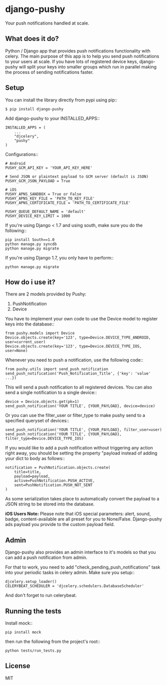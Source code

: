 django-pushy
============
Your push notifications handled at scale.

What does it do?
----------------
Python / Django app that provides push notifications functionality with celery. The main purpose of this app is to help you send push notifications to your users at scale. If you have lots of registered device keys, django-pushy will split your keys into smaller groups which run in parallel making the process of sending notifications faster.

Setup
-----
You can install the library directly from pypi using pip::

    $ pip install django-pushy


Add django-pushy to your INSTALLED_APPS::

    INSTALLED_APPS = (
        ...
        "djcelery",
        "pushy"
    )

Configurations::

    # Android
    PUSHY_GCM_API_KEY = 'YOUR_API_KEY_HERE'

    # Send JSON or plaintext payload to GCM server (default is JSON)
    PUSHY_GCM_JSON_PAYLOAD = True

    # iOS
    PUSHY_APNS_SANDBOX = True or False
    PUSHY_APNS_KEY_FILE = 'PATH_TO_KEY_FILE'
    PUSHY_APNS_CERTIFICATE_FILE = 'PATH_TO_CERTIFICATE_FILE'

    PUSHY_QUEUE_DEFAULT_NAME = 'default'
    PUSHY_DEVICE_KEY_LIMIT = 1000


If you're using Django < 1.7 and using south, make sure you do the following::

    pip install South==1.0
    python manage.py syncdb
    python manage.py migrate

If you're using Django 1.7, you only have to perform::

    python manage.py migrate

How do i use it?
----------------

There are 2 models provided by Pushy:
1) PushNotification
2) Device

You have to implement your own code to use the Device model to register keys into the database::

    from pushy.models import Device
    Device.objects.create(key='123', type=Device.DEVICE_TYPE_ANDROID, user=current_user)
    Device.objects.create(key='123', type=Device.DEVICE_TYPE_IOS, user=None)


Whenever you need to push a notification, use the following code::

    from pushy.utils import send_push_notification
    send_push_notification('Push_Notification_Title', {'key': 'value' ...})

This will send a push notification to all registered devices.
You can also send a single notification to a single device::

    device = Device.objects.get(pk=1)
    send_push_notification('YOUR TITLE', {YOUR_PAYLOAD}, device=device)


Or you can use the filter_user or filter_type to make pushy send to a specified queryset of devices::

    send_push_notification('YOUR TITLE', {YOUR_PAYLOAD}, filter_user=user)
    send_push_notification('YOUR TITLE', {YOUR_PAYLOAD}, filter_type=Device.DEVICE_TYPE_IOS)

If you would like to add a push notification without triggering any action right away, you should be setting the property "payload
instead of adding your dict to body as follows::

    notification = PushNotification.objects.create(
        title=title,
        payload=payload,
        active=PushNotification.PUSH_ACTIVE,
        sent=PushNotification.PUSH_NOT_SENT
    )

As some serialization takes place to automatically convert the payload to a JSON string to be stored into the database.

**iOS Users Note:**
Please note that iOS special parameters: alert, sound, badge, content-available are all preset for you to None/False. Django-pushy ads payload you provide to the custom payload field.

Admin
-----
Django-pushy also provides an admin interface to it's models so that you can add a push notification from admin.

For that to work, you need to add "check_pending_push_notifications" task into your periodic tasks in celery admin. Make sure you setup::

    djcelery.setup_loader()
    CELERYBEAT_SCHEDULER = 'djcelery.schedulers.DatabaseScheduler'


And don't forget to run celerybeat.

Running the tests
-----------------
Install mock::

    pip install mock

then run the following from the project's root::

    python tests/run_tests.py


License
-------

MIT
